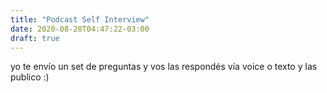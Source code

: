 ```yaml
---
title: "Podcast Self Interview"
date: 2020-08-28T04:47:22-03:00
draft: true
---
```


yo te envío un set de preguntas y vos las respondés vía voice o texto y las publico :)
